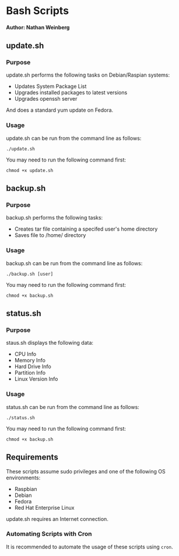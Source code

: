 # Bash Scripts
#### Author: Nathan Weinberg

## update.sh
### Purpose

update.sh performs the following tasks on Debian/Raspian systems:

- Updates System Package List
- Upgrades installed packages to latest versions
- Upgrades openssh server

And does a standard yum update on Fedora.

### Usage

update.sh can be run from the command line as follows:

`./update.sh`

You may need to run the following command first:

`chmod +x update.sh`

## backup.sh
### Purpose

backup.sh performs the following tasks:

- Creates tar file containing a specifed user's home directory
- Saves file to /home/ directory

### Usage
backup.sh can be run from the command line as follows:

`./backup.sh [user]`

You may need to run the following command first:

`chmod +x backup.sh`

## status.sh
### Purpose

staus.sh displays the following data:

- CPU Info
- Memory Info
- Hard Drive Info
- Partition Info
- Linux Version Info

### Usage
status.sh can be run from the command line as follows:

`./status.sh`

You may need to run the following command first:

`chmod +x backup.sh`

## Requirements
These scripts assume sudo privileges and one of the following OS environments:

- Raspbian
- Debian
- Fedora
- Red Hat Enterprise Linux

update.sh requires an Internet connection.

### Automating Scripts with Cron

It is recommended to automate the usage of these scripts using `cron`. 
